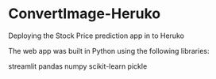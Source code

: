 # ConvertImage-Heruko
Deploying the Stock Price prediction app in to Heruko

The web app was built in Python using the following libraries:

streamlit
pandas
numpy
scikit-learn
pickle
